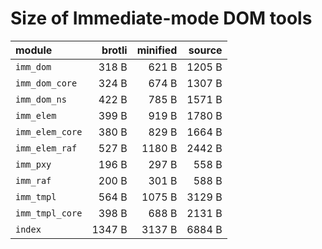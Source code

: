 # Size of Immediate-mode DOM tools

| module          |   brotli | minified |   source |
|:----------------|---------:|---------:|---------:|
| `imm_dom`       |    318 B |    621 B |   1205 B |
| `imm_dom_core`  |    324 B |    674 B |   1307 B |
| `imm_dom_ns`    |    422 B |    785 B |   1571 B |
| `imm_elem`      |    399 B |    919 B |   1780 B |
| `imm_elem_core` |    380 B |    829 B |   1664 B |
| `imm_elem_raf`  |    527 B |   1180 B |   2442 B |
| `imm_pxy`       |    196 B |    297 B |    558 B |
| `imm_raf`       |    200 B |    301 B |    588 B |
| `imm_tmpl`      |    564 B |   1075 B |   3129 B |
| `imm_tmpl_core` |    398 B |    688 B |   2131 B |
| `index`         |   1347 B |   3137 B |   6884 B |

